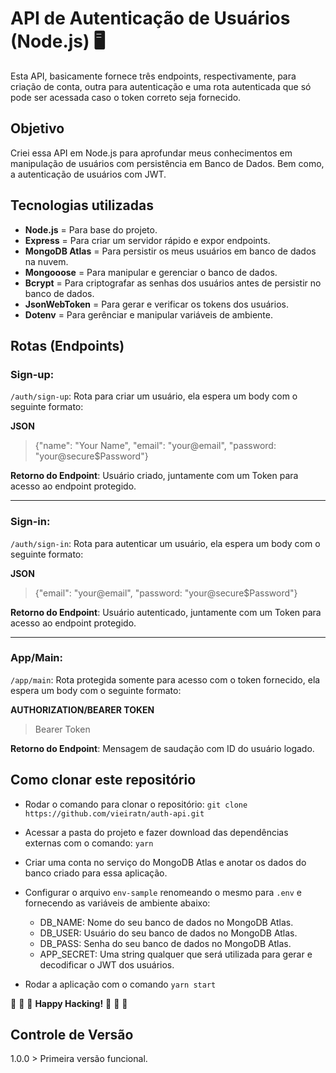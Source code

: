 # API de Autenticação de Usuários (Node.js) :desktop_computer:

Esta API, basicamente fornece três endpoints, respectivamente, para criação de conta, outra para autenticação e uma rota autenticada que só pode ser acessada caso o token correto seja fornecido.

## Objetivo

Criei essa API em Node.js para aprofundar meus conhecimentos em manipulação de usuários com persistência em Banco de Dados. Bem como, a autenticação de usuários com JWT.

## Tecnologias utilizadas

- **Node.js** = Para base do projeto.
- **Express** = Para criar um servidor rápido e expor endpoints.
- **MongoDB Atlas** = Para persistir os meus usuários em banco de dados na nuvem.
- **Mongooose** = Para manipular e gerenciar o banco de dados.
- **Bcrypt** = Para criptografar as senhas dos usuários antes de persistir no banco de dados.
- **JsonWebToken** = Para gerar e verificar os tokens dos usuários.
- **Dotenv** = Para gerênciar e manipular variáveis de ambiente.

## Rotas (Endpoints)

### Sign-up:

`/auth/sign-up`: Rota para criar um usuário, ela espera um body com o seguinte formato:

**JSON**

> {"name": "Your Name", "email": "your@email", "password: "your@secure\$Password"}

**Retorno do Endpoint**: Usuário criado, juntamente com um Token para acesso ao endpoint protegido.

---

### Sign-in:

`/auth/sign-in`: Rota para autenticar um usuário, ela espera um body com o seguinte formato:

**JSON**

> {"email": "your@email", "password: "your@secure\$Password"}

**Retorno do Endpoint**: Usuário autenticado, juntamente com um Token para acesso ao endpoint protegido.

---

### App/Main:

`/app/main`: Rota protegida somente para acesso com o token fornecido, ela espera um body com o seguinte formato:

**AUTHORIZATION/BEARER TOKEN**

> Bearer Token

**Retorno do Endpoint**: Mensagem de saudação com ID do usuário logado.

## Como clonar este repositório

- Rodar o comando para clonar o repositório: `git clone https://github.com/vieiratn/auth-api.git`

- Acessar a pasta do projeto e fazer download das dependências externas com o comando: `yarn`

- Criar uma conta no serviço do MongoDB Atlas e anotar os dados do banco criado para essa aplicação.

- Configurar o arquivo `env-sample` renomeando o mesmo para `.env` e fornecendo as variáveis de ambiente abaixo:

  - DB_NAME: Nome do seu banco de dados no MongoDB Atlas.
  - DB_USER: Usuário do seu banco de dados no MongoDB Atlas.
  - DB_PASS: Senha do seu banco de dados no MongoDB Atlas.
  - APP_SECRET: Uma string qualquer que será utilizada para gerar e decodificar o JWT dos usuários.

- Rodar a aplicação com o comando `yarn start`

:rocket: :rocket: :rocket: **Happy Hacking!** :rocket: :rocket: :rocket:

## Controle de Versão

1.0.0 > Primeira versão funcional.
